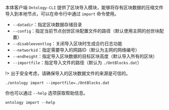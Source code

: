 
本体客户端 `Ontology-CLI` 提供了区块导入模块，能够将存有区块数据的压缩文件导入到本地节点，可以在命令行中通过 `import` 命令使用。

- `--datadir`：指定区块数据存储目录
- `--config`：指定当前节点创世区块配置文件的路径（默认使用主网的创世块配置）
- `--disableeventlog`：关闭导入区块时生成合约日志功能
- `--networkid`：指定需要导入的网路ID（默认为主网的网络编号）
- `--endheight`：指定导入区块数据的目标区块高度（默认导入所有的区块）
- `--importfile`：指定导入文件的路径（默认为 `./OntBlocks.dat`）

!> 出于安全考虑，请确保导入的区块数据文件的来源是可信的。

```shell
./ontology import --importfile=./OntBlocks.dat
```

你也可以通过 `--help` 选项获取帮助信息。

```shell
ontology import --help
```
